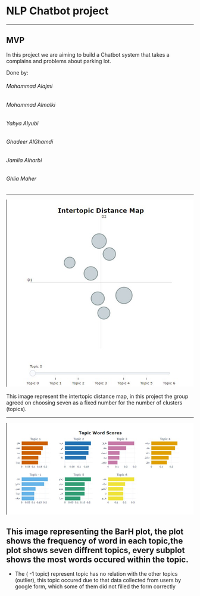 # NLP Chatbot project
***
## MVP


In this project we are aiming to build a Chatbot system that takes a complains and
problems about parking lot.

Done by:

###### Mohammad Alajmi

###### Mohammad Almalki

###### Yahya Alyubi

###### Ghadeer AlGhamdi

###### Jamila Alharbi

###### Ghlia Maher



***
![](https://github.com/QUITE7/NLP_Project/blob/main/Picture1.jpg)

This image represent the intertopic distance map, in this project the group agreed on choosing seven as a fixed number for the number of clusters (topics).

***

![](https://github.com/QUITE7/NLP_Project/blob/main/Picture2.jpg)

## This image representing the BarH plot, the plot shows the frequency of word in each topic,the plot shows seven diffrent topics, every subplot shows the most words occured within the topic.

* The ( -1 topic) represent topic has no relation with the other topics (outlier), this topic occured due to that data collected from users by google form, which some of them did not filled the form correctly

